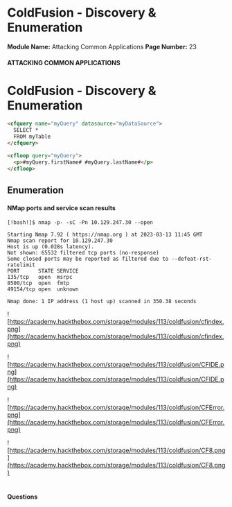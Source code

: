 <!--
 // Platform: Academy
// URL: https://academy.hackthebox.com/module/113/section/2134
// Platform Version: V1
// Module ID: 113
// Module Name: Attacking Common Applications
// Module Difficulty: Medium
// Section ID: 2134
// Section Title: ColdFusion - Discovery & Enumeration
// Page Title: Hack The Box - Academy
// Page Number: 23
-->

# ColdFusion - Discovery & Enumeration

**Module Name:** Attacking Common Applications **Page Number:** 23

#### 

#### ATTACKING COMMON APPLICATIONS

# ColdFusion - Discovery & Enumeration

``` html
<cfquery name="myQuery" datasource="myDataSource">
  SELECT *
  FROM myTable
</cfquery>
```

``` html
<cfloop query="myQuery">
  <p>#myQuery.firstName# #myQuery.lastName#</p>
</cfloop>
```

## Enumeration

#### NMap ports and service scan results

``` shell-session
[!bash!]$ nmap -p- -sC -Pn 10.129.247.30 --open

Starting Nmap 7.92 ( https://nmap.org ) at 2023-03-13 11:45 GMT
Nmap scan report for 10.129.247.30
Host is up (0.028s latency).
Not shown: 65532 filtered tcp ports (no-response)
Some closed ports may be reported as filtered due to --defeat-rst-ratelimit
PORT      STATE SERVICE
135/tcp   open  msrpc
8500/tcp  open  fmtp
49154/tcp open  unknown

Nmap done: 1 IP address (1 host up) scanned in 350.38 seconds
```

![https://academy.hackthebox.com/storage/modules/113/coldfusion/cfindex.png](https://academy.hackthebox.com/storage/modules/113/coldfusion/cfindex.png)

![https://academy.hackthebox.com/storage/modules/113/coldfusion/CFIDE.png](https://academy.hackthebox.com/storage/modules/113/coldfusion/CFIDE.png)

![https://academy.hackthebox.com/storage/modules/113/coldfusion/CFError.png](https://academy.hackthebox.com/storage/modules/113/coldfusion/CFError.png)

![https://academy.hackthebox.com/storage/modules/113/coldfusion/CF8.png](https://academy.hackthebox.com/storage/modules/113/coldfusion/CF8.png)

# 

# 

#### Questions

####